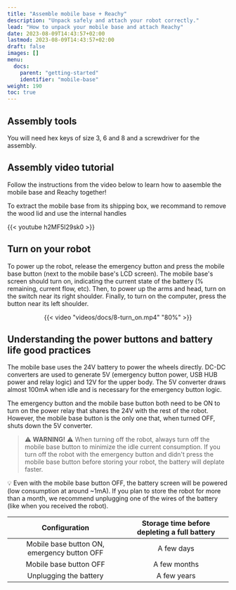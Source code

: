 ```yaml
---
title: "Assemble mobile base + Reachy"
description: "Unpack safely and attach your robot correctly."
lead: "How to unpack your mobile base and attach Reachy"
date: 2023-08-09T14:43:57+02:00
lastmod: 2023-08-09T14:43:57+02:00
draft: false
images: []
menu:
  docs:
    parent: "getting-started"
    identifier: "mobile-base"
weight: 190
toc: true
---
```

## Assembly tools

You will need hex keys of size 3, 6 and 8 and a screwdriver for the assembly.

## Assembly video tutorial

Follow the instructions from the video below to learn how to aasemble the mobile base and Reachy together!

To extract the mobile base from its shipping box, we recommand to remove the wood lid and use the internal handles

{{< youtube h2MF5I29sk0 >}}  

## Turn on your robot
To power up the robot, release the emergency button and press the mobile base button (next to the mobile base's LCD screen). The mobile base's screen should turn on, indicating the current state of the battery (% remaining, current flow, etc). Then, to power up the arms and head, turn on the switch near its right shoulder.
Finally, to turn on the computer, press the button near its left shoulder. 
<p align="center">
  {{< video "videos/docs/8-turn_on.mp4" "80%" >}}
</p>

## Understanding the power buttons and battery life good practices
The mobile base uses the 24V battery to power the wheels directly. DC-DC converters are used to generate 5V (emergency button power, USB HUB power and relay logic) and 12V for the upper body.
The 5V converter draws almost 100mA when idle and is necessary for the emergency button logic.

The emergency button and the mobile base button both need to be ON to turn on the power relay that shares the 24V with the rest of the robot. However, the mobile base button is the only one that, when turned OFF, shuts down the 5V converter.


> :warning: **WARNING!** :warning: When turning off the robot, always turn off the mobile base button to minimize the idle current consumption. If you turn off the robot with the emergency button and didn't press the mobile base button before storing your robot, the battery will deplate faster.

:bulb: Even with the mobile base button OFF, the battery screen will be powered (low consumption at around ~1mA). If you plan to store the robot for more than a month, we recommend unplugging one of the wires of the battery (like when you received the robot).


|                Configuration                | Storage time before depleting a full battery |
| :-----------------------------------------: | :------------------------------------------: |
| Mobile base button ON, emergency button OFF |                  A few days                  |
|           Mobile base button OFF            |                 A few months                 |
|           Unplugging the battery            |                 A few years                  |

